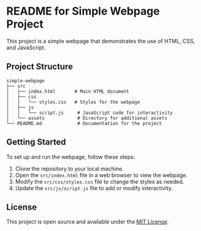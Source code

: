 # README for Simple Webpage Project

This project is a simple webpage that demonstrates the use of HTML, CSS, and JavaScript. 

## Project Structure

```
simple-webpage
├── src
│   ├── index.html       # Main HTML document
│   ├── css
│   │   └── styles.css   # Styles for the webpage
│   ├── js
│   │   └── script.js     # JavaScript code for interactivity
│   └── assets            # Directory for additional assets
└── README.md             # Documentation for the project
```

## Getting Started

To set up and run the webpage, follow these steps:

1. Clone the repository to your local machine.
2. Open the `src/index.html` file in a web browser to view the webpage.
3. Modify the `src/css/styles.css` file to change the styles as needed.
4. Update the `src/js/script.js` file to add or modify interactivity.

## License

This project is open source and available under the [MIT License](LICENSE).